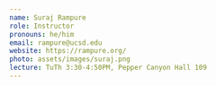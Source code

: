 ```yaml
---
name: Suraj Rampure
role: Instructor
pronouns: he/him
email: rampure@ucsd.edu
website: https://rampure.org/
photo: assets/images/suraj.png
lecture: TuTh 3:30-4:50PM, Pepper Canyon Hall 109
---
```

